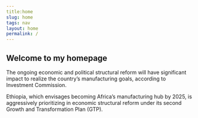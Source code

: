```yaml
---
title:home
slug: home
tags: nav
layout: home
permalink: /
---
```


## Welcome to my homepage
The ongoing economic and political structural reform will have significant impact to realize the country’s manufacturing goals, according to Investment Commission.

Ethiopia, which envisages becoming Africa’s manufacturing hub by 2025, is aggressively prioritizing in economic structural reform under its second Growth and Transformation Plan (GTP).



 